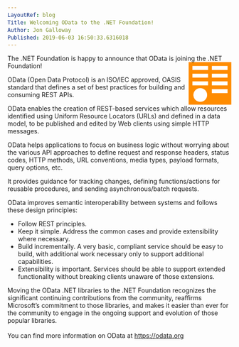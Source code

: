```yaml
---
LayoutRef: blog
Title: Welcoming OData to the .NET Foundation!
Author: Jon Galloway
Published: 2019-06-03 16:50:33.6316018
---
```

<p>The .NET Foundation is happy to announce that OData is joining the .NET Foundation!<img alt="" src="assets/posts/ODataLogo-96.png" style="float: right; width: 97px; height: 96px;" /></p>

<p>OData (Open Data Protocol) is an ISO/IEC approved, OASIS standard that defines a set of best practices for building and consuming REST APIs.</p>

<p>OData enables the creation of REST-based services which allow resources identified using Uniform Resource Locators (URLs) and defined in a data model, to be published and edited by Web clients using simple HTTP messages.</p>

<p>OData helps applications to focus on business logic without worrying about the various API approaches to define request and response headers, status codes, HTTP methods, URL conventions, media types, payload formats, query options, etc.</p>

<p>It provides guidance for tracking changes, defining functions/actions for reusable procedures, and sending asynchronous/batch requests.</p>

<p>OData improves semantic interoperability between systems and follows these design principles:</p>

<ul>
<li>Follow REST principles.</li>
<li>Keep it simple. Address the common cases and provide extensibility where necessary.</li>
<li>Build incrementally. A very basic, compliant service should be easy to build, with additional work necessary only to support additional capabilities.</li>
<li>Extensibility is important. Services should be able to support extended functionality without breaking clients unaware of those extensions.</li>
</ul>

<p>Moving the OData .NET libraries to the .NET Foundation recognizes the significant continuing contributions from the community, reaffirms Microsoft’s commitment to those libraries, and makes it easier than ever for the community to engage in the ongoing support and evolution of those popular libraries.<br />
&nbsp; &nbsp; &nbsp; &nbsp; &nbsp; &nbsp; &nbsp;&nbsp;<br />
You can find more information on OData at <a href="https://odata.org">https://odata.org</a></p>
